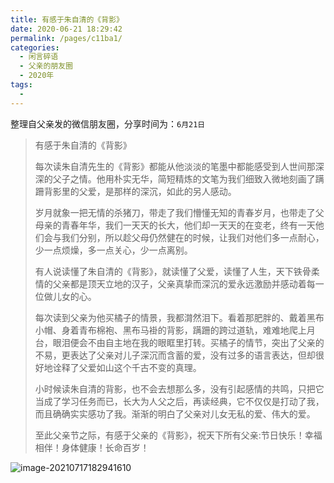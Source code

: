 ```yaml
---
title: 有感于朱自清的《背影》
date: 2020-06-21 18:29:42
permalink: /pages/c11ba1/
categories:
  - 闲言碎语
  - 父亲的朋友圈
  - 2020年
tags:
  - 
---
```

整理自父亲发的微信朋友圈，分享时间为：`6月21日`

> 有感于朱自清的《背影》
>
> 每次读朱自清先生的《背影》都能从他淡淡的笔墨中都能感受到人世间那深深的父子之情。他用朴实无华，简短精炼的文笔为我们细致入微地刻画了蹒跚背影里的父爱，是那样的深沉，如此的另人感动。
>
> 岁月就象一把无情的杀猪刀，带走了我们懵懂无知的青春岁月，也带走了父母亲的青春年华，我们一天天的长大，他们却一天天的在变老，终有一天他们会与我们分别，所以趁父母仍然健在的时候，让我们对他们多一点耐心，少一点烦燥，多一点关心，少一点离别。
>
> 有人说读懂了朱自清的《背影》，就读懂了父爱，读懂了人生，天下铁骨柔情的父亲都是顶天立地的汉子，父亲真挚而深沉的爱永远激励并感动着每一位做儿女的心。
>
> 每次读到父亲为他买橘子的情景，我都潸然泪下。看着那肥胖的、戴着黑布小帽、身着青布棉袍、黑布马褂的背影，蹒跚的跨过道轨，难难地爬上月台，眼泪便会不由自主地在我的眼眶里打转。买橘子的情节，突出了父亲的不易，更表达了父亲对儿子深沉而含蓄的爱，没有过多的语言表达，但却很好地诠释了父爱如山这个千古不变的真理。
>
> 小时候读朱自清的背影，也不会去想那么多，没有引起感情的共鸣，只把它当成了学习任务而已，长大为人父之后，再读经典，它不仅仅是打动了我，而且确确实实感功了我。渐渐的明白了父亲对儿女无私的爱、伟大的爱。
>
> 至此父亲节之际，有感于父亲的《背影》，祝天下所有父亲:节日快乐！幸福相伴！身体健康！长命百岁！

![image-20210717182941610](http://t.eryajf.net/imgs/2021/09/a83139aeefa33750.jpg)